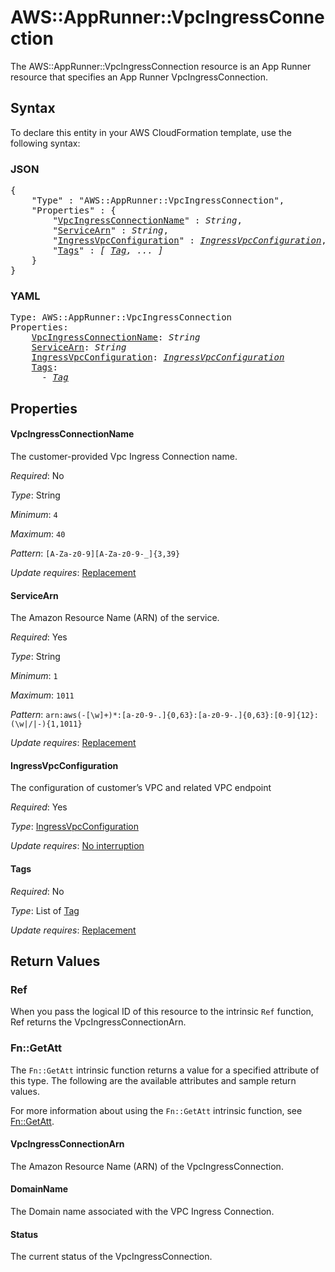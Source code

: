 # AWS::AppRunner::VpcIngressConnection

The AWS::AppRunner::VpcIngressConnection resource is an App Runner resource that specifies an App Runner VpcIngressConnection.

## Syntax

To declare this entity in your AWS CloudFormation template, use the following syntax:

### JSON

<pre>
{
    "Type" : "AWS::AppRunner::VpcIngressConnection",
    "Properties" : {
        "<a href="#vpcingressconnectionname" title="VpcIngressConnectionName">VpcIngressConnectionName</a>" : <i>String</i>,
        "<a href="#servicearn" title="ServiceArn">ServiceArn</a>" : <i>String</i>,
        "<a href="#ingressvpcconfiguration" title="IngressVpcConfiguration">IngressVpcConfiguration</a>" : <i><a href="ingressvpcconfiguration.md">IngressVpcConfiguration</a></i>,
        "<a href="#tags" title="Tags">Tags</a>" : <i>[ <a href="tag.md">Tag</a>, ... ]</i>
    }
}
</pre>

### YAML

<pre>
Type: AWS::AppRunner::VpcIngressConnection
Properties:
    <a href="#vpcingressconnectionname" title="VpcIngressConnectionName">VpcIngressConnectionName</a>: <i>String</i>
    <a href="#servicearn" title="ServiceArn">ServiceArn</a>: <i>String</i>
    <a href="#ingressvpcconfiguration" title="IngressVpcConfiguration">IngressVpcConfiguration</a>: <i><a href="ingressvpcconfiguration.md">IngressVpcConfiguration</a></i>
    <a href="#tags" title="Tags">Tags</a>: <i>
      - <a href="tag.md">Tag</a></i>
</pre>

## Properties

#### VpcIngressConnectionName

The customer-provided Vpc Ingress Connection name.

_Required_: No

_Type_: String

_Minimum_: <code>4</code>

_Maximum_: <code>40</code>

_Pattern_: <code>[A-Za-z0-9][A-Za-z0-9\-_]{3,39}</code>

_Update requires_: [Replacement](https://docs.aws.amazon.com/AWSCloudFormation/latest/UserGuide/using-cfn-updating-stacks-update-behaviors.html#update-replacement)

#### ServiceArn

The Amazon Resource Name (ARN) of the service.

_Required_: Yes

_Type_: String

_Minimum_: <code>1</code>

_Maximum_: <code>1011</code>

_Pattern_: <code>arn:aws(-[\w]+)*:[a-z0-9-\.]{0,63}:[a-z0-9-\.]{0,63}:[0-9]{12}:(\w|/|-){1,1011}</code>

_Update requires_: [Replacement](https://docs.aws.amazon.com/AWSCloudFormation/latest/UserGuide/using-cfn-updating-stacks-update-behaviors.html#update-replacement)

#### IngressVpcConfiguration

The configuration of customer’s VPC and related VPC endpoint

_Required_: Yes

_Type_: <a href="ingressvpcconfiguration.md">IngressVpcConfiguration</a>

_Update requires_: [No interruption](https://docs.aws.amazon.com/AWSCloudFormation/latest/UserGuide/using-cfn-updating-stacks-update-behaviors.html#update-no-interrupt)

#### Tags

_Required_: No

_Type_: List of <a href="tag.md">Tag</a>

_Update requires_: [Replacement](https://docs.aws.amazon.com/AWSCloudFormation/latest/UserGuide/using-cfn-updating-stacks-update-behaviors.html#update-replacement)

## Return Values

### Ref

When you pass the logical ID of this resource to the intrinsic `Ref` function, Ref returns the VpcIngressConnectionArn.

### Fn::GetAtt

The `Fn::GetAtt` intrinsic function returns a value for a specified attribute of this type. The following are the available attributes and sample return values.

For more information about using the `Fn::GetAtt` intrinsic function, see [Fn::GetAtt](https://docs.aws.amazon.com/AWSCloudFormation/latest/UserGuide/intrinsic-function-reference-getatt.html).

#### VpcIngressConnectionArn

The Amazon Resource Name (ARN) of the VpcIngressConnection.

#### DomainName

The Domain name associated with the VPC Ingress Connection.

#### Status

The current status of the VpcIngressConnection.

